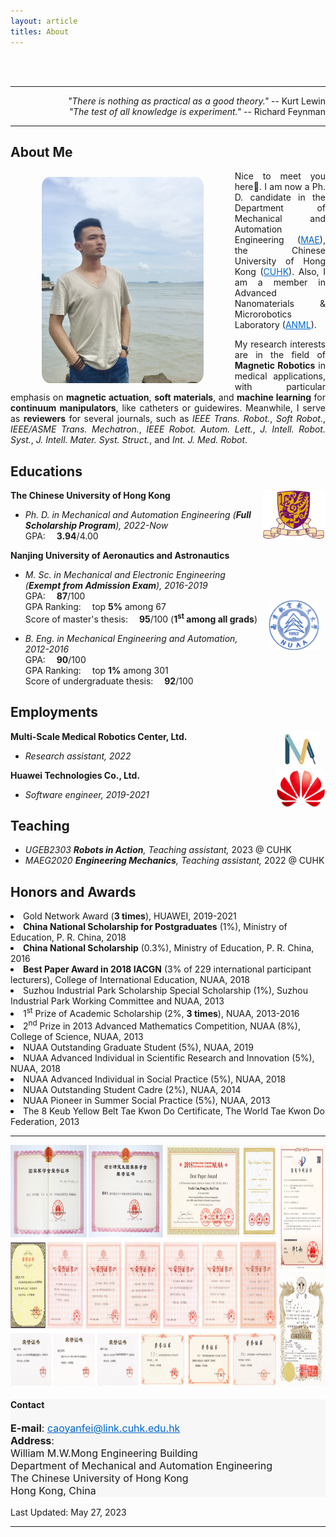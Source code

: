 ```yaml
---
layout: article
titles: About
---
```


<br>
<br>

<hr class="hr-edge-weak-bold">

<p style ="text-align:right;">
<i>"There is nothing as practical as a good theory."</i> -- Kurt Lewin<br>
<i>"The test of all knowledge is experiment."</i> -- Richard Feynman</p>

<hr class="hr-edge-weak-bold">

## About Me
<img class="shadow" src="/assets/about/xiamen.jpg" height="330" width="auto" style="border-radius:5%; float: left; margin-left: 50px; margin-right: 50px; margin-bottom: 10px; margin-top: 10px" />

<p style ="text-align:justify;">Nice to meet you here🌝. I am now a Ph. D. candidate in the Department of Mechanical and Automation Engineering (<a href="https://www4.mae.cuhk.edu.hk/about-us/" style="color:#0066CC" target="_blank" rel="noopener noreferrer">MAE</a>), the Chinese University of Hong Kong (<a href="https://www.cuhk.edu.hk/chinese/index.html" style="color:#0066CC" target="_blank" rel="noopener noreferrer">CUHK</a>). Also, I am a member in Advanced Nanomaterials & Microrobotics Laboratory (<a href="http://www.cuhklizhanggroup.com/index.php?c=content&a=list&catid=26" style="color:#0066CC" target="_blank" rel="noopener noreferrer">ANML</a>).</p> <!--I have received my M. Sc. degree from Nanjing University of Aeronautics and Astronautics (<a href="https://www.nuaa.edu.cn/479/list.htm" style="color:#0066CC" target="_blank" rel="noopener noreferrer">NUAA</a>) since 2019. During my M. Sc. study, I worked at the College of Mechanical and Electrical Engineering (<a href="http://cmee.nuaa.edu.cn/eng/13604/list.htm" style="color:#0066CC" target="_blank" rel="noopener noreferrer">CMEE</a>), NUAA, in Nanjing, Jiangsu Province, P. R. China. After that, I worked as a software engineer for 2 years or so at Department of Information and Communication Technology, Huawei Technologies Co., Ltd. (<a href="https://www.huawei.com/en/corporate-information" style="color:#0066CC" target="_blank" rel="noopener noreferrer">HUAWEI</a>).<-->

<p style ="text-align:justify;">My research interests are in the field of <b>Magnetic Robotics</b> in medical applications, with particular emphasis on <b>magnetic actuation</b>, <b>soft materials</b>, and <b>machine learning</b> for <b>continuum manipulators</b>, like catheters or guidewires. Meanwhile, I serve as <b>reviewers</b> for several journals, such as <i>IEEE Trans. Robot.</i>, <i>Soft Robot.</i>, <i>IEEE/ASME Trans. Mechatron.</i>, <i>IEEE Robot. Autom. Lett.</i>, <i>J. Intell. Robot. Syst.</i>, <i>J. Intell. Mater. Syst. Struct.</i>, and <i>Int. J. Med. Robot</i>.</p>

<!-- 
## News
- <p style ="text-align:justify;"><b>[Nov. 2021]</b> <font color='red'>I am genuinely seeking an appropriate fully funded PhD position. If you and your team regard me as a strong enough PhD candidate, please do not hesitate to contact me via email-<a href="mailto:caoyanfei@link.cuhk.edu.hk" style="color:#0066CC">caoyanfei@link.cuhk.edu.hk</a>.</font> Really hope to hear from you and desire to be one of your lab members through efforts!</p>
-->

## Educations
<img src="/assets/about/CUHK_logo.jpg" height="80" width="auto" style="float: right; margin-left: 15px" />

**The Chinese University of Hong Kong**
- *Ph. D. in Mechanical and Automation Engineering (**Full Scholarship Program**), 2022-Now*<br/>
GPA:&emsp; **3.94**/4.00<br/>

<img src="/assets/about/NUAA_logo.png" height="80" width="auto" style="float: right; margin-left: 10px; margin-top: 80px; margin-right: 10px" />

**Nanjing University of Aeronautics and Astronautics**
- *M. Sc. in Mechanical and Electronic Engineering (**Exempt from Admission Exam**), 2016-2019*<br/>
GPA:&emsp; **87**/100<br/>
GPA Ranking:&emsp; top **5%** among 67<br/>
Score of master's thesis:&emsp; **95**/100 (**1<sup>st</sup> among all grads**)

- *B. Eng. in Mechanical Engineering and Automation, 2012-2016*<br/>
GPA:&emsp; **90**/100<br/>
GPA Ranking:&emsp; top **1%** among 301<br/>
Score of undergraduate thesis:&emsp; **92**/100

## Employments
<img src="/assets/about/MRC_logo.png" height="60" width="auto" style="float: right; margin-left: 20px; margin-right: 10px" />

**Multi-Scale Medical Robotics Center, Ltd.**
- *Research assistant, 2022*<br/>

<img src="/assets/about/HUAWEI_logo.png" height="60" width="auto" style="float: right; margin-left: 20px" />

**Huawei Technologies Co., Ltd.**
- *Software engineer, 2019-2021*<br/>

## Teaching
- *UGEB2303 **Robots in Action**, Teaching assistant,* 2023 @ CUHK
- *MAEG2020 **Engineering Mechanics**, Teaching assistant,* 2022 @ CUHK

## Honors and Awards
<p style ="text-align:justify;">
<li>Gold Network Award (<b>3 times</b>), HUAWEI, 2019-2021</li>
<li><b>China National Scholarship for Postgraduates</b> (1%), Ministry of Education, P. R. China, 2018</li>
<li><b>China National Scholarship</b> (0.3%), Ministry of Education, P. R. China, 2016</li>
<li><b>Best Paper Award in 2018 IACGN</b> (3% of 229 international participant lecturers), College of International Education, NUAA, 2018</li>
<li>Suzhou Industrial Park Scholarship Special Scholarship (1%), Suzhou Industrial Park Working Committee and NUAA, 2013</li>
<li>1<sup>st</sup> Prize of Academic Scholarship (2%, <b>3 times</b>), NUAA, 2013-2016</li>
<li>2<sup>nd</sup> Prize in 2013 Advanced Mathematics Competition, NUAA (8%), College of Science, NUAA, 2013</li>
<li>NUAA Outstanding Graduate Student (5%), NUAA, 2019</li>
<li>NUAA Advanced Individual in Scientific Research and Innovation (5%), NUAA, 2018</li>
<li>NUAA Advanced Individual in Social Practice (5%), NUAA, 2018</li>
<li>NUAA Outstanding Student Cadre (2%), NUAA, 2014</li>
<li>NUAA Pioneer in Summer Social Practice (5%), NUAA, 2013</li>
<li>The 8 Keub Yellow Belt Tae Kwon Do Certificate, The World Tae Kwon Do Federation, 2013</li></p>

<hr class="hr-edge-weak">

<img src="/assets/about/honors and awards.png" height="385" width="auto" />

<!-- 
## Language Certificate
- **TOEFL iBT**&emsp;&emsp; Total Score: 94 (Reading: 28, Listening: 23, Speaking: 18, Writing: 25)
-->

<div class="hero" style="background-color:#f7f7f7; ">
  <div class="hero__content">
    <h4>Contact</h4>
    <p style="font-size: medium;">
      <b>E-mail</b>: <a href="mailto:caoyanfei@link.cuhk.edu.hk" style="color:#0066CC">caoyanfei@link.cuhk.edu.hk</a><br>
      <!--
      <b>Phone</b>: +86 156 5102 3560<br>
      -->
      <b>Address</b>:<br>
      William M.W.Mong Engineering Building<br>
      Department of Mechanical and Automation Engineering<br>
      The Chinese University of Hong Kong<br>
      Hong Kong, China
    </p>
  </div>
</div>

Last Updated: May 27, 2023

<hr class="hr-edge-weak">
